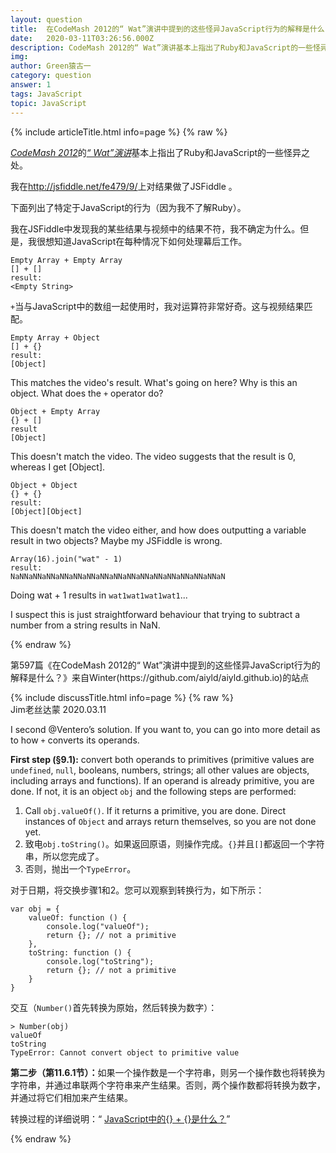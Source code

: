 ```yaml
---
layout: question
title:  在CodeMash 2012的“ Wat”演讲中提到的这些怪异JavaScript行为的解释是什么？
date:   2020-03-11T03:26:56.000Z
description: CodeMash 2012的“ Wat”演讲基本上指出了Ruby和JavaScript的一些怪异之处。我在http //jsfiddle.net/fe...
img: 
author: Green猿古一
category: question
answer: 1
tags: JavaScript
topic: JavaScript
---
```

<div class="article-root">
  <div class="article">
    {% include articleTitle.html info=page %}
    {% raw %}
    <div class="article-content"><p><font style="vertical-align: inherit;"></font><em><a href="https://www.destroyallsoftware.com/talks/wat"><font style="vertical-align: inherit;"><font style="vertical-align: inherit;">CodeMash 2012</font></font></a></em><font style="vertical-align: inherit;"><font style="vertical-align: inherit;">的</font><em><a href="https://www.destroyallsoftware.com/talks/wat"><font style="vertical-align: inherit;">“ Wat”演讲</font></a></em><font style="vertical-align: inherit;">基本上指出了Ruby和JavaScript的一些怪异之处。</font></font></p>

<p><font style="vertical-align: inherit;"><font style="vertical-align: inherit;">我在</font></font><a href="http://jsfiddle.net/fe479/9/"><font style="vertical-align: inherit;"><font style="vertical-align: inherit;">http://jsfiddle.net/fe479/9/</font></font></a><font style="vertical-align: inherit;"><font style="vertical-align: inherit;">上对结果做了JSFiddle </font><font style="vertical-align: inherit;">。</font></font></p>

<p><font style="vertical-align: inherit;"><font style="vertical-align: inherit;">下面列出了特定于JavaScript的行为（因为我不了解Ruby）。</font></font></p>

<p><font style="vertical-align: inherit;"><font style="vertical-align: inherit;">我在JSFiddle中发现我的某些结果与视频中的结果不符，我不确定为什么。</font><font style="vertical-align: inherit;">但是，我很想知道JavaScript在每种情况下如何处理幕后工作。</font></font></p>

<pre><code>Empty Array + Empty Array<font></font>
[] + []<font></font>
result:<font></font>
&lt;Empty String&gt;<font></font>
</code></pre>

<p><font style="vertical-align: inherit;"></font><code>+</code><font style="vertical-align: inherit;"><font style="vertical-align: inherit;">当与JavaScript中的数组一起使用时，</font><font style="vertical-align: inherit;">我对</font><font style="vertical-align: inherit;">运算符</font><font style="vertical-align: inherit;">非常好奇</font><font style="vertical-align: inherit;">。</font><font style="vertical-align: inherit;">这与视频结果匹配。</font></font></p>

<pre><code>Empty Array + Object<font></font>
[] + {}<font></font>
result:<font></font>
[Object]<font></font>
</code></pre>

<p>This matches the video's result. What's going on here? Why is this an object. What does the <code>+</code> operator do?</p>

<pre><code>Object + Empty Array<font></font>
{} + []<font></font>
result<font></font>
[Object]<font></font>
</code></pre>

<p>This doesn't match the video. The video suggests that the result is 0, whereas I get [Object].</p>

<pre><code>Object + Object<font></font>
{} + {}<font></font>
result:<font></font>
[Object][Object]<font></font>
</code></pre>

<p>This doesn't match the video either, and how does outputting a variable result in two objects? Maybe my JSFiddle is wrong.</p>

<pre><code>Array(16).join("wat" - 1)<font></font>
result:<font></font>
NaNNaNNaNNaNNaNNaNNaNNaNNaNNaNNaNNaNNaNNaNNaNNaN<font></font>
</code></pre>

<p>Doing wat + 1 results in <code>wat1wat1wat1wat1</code>...</p>

<p>I suspect this is just straightforward behaviour that trying to subtract a number from a string results in NaN.</p></div>
    {% endraw %}
  </div>
  <p class="winter_mark">第597篇《在CodeMash 2012的“ Wat”演讲中提到的这些怪异JavaScript行为的解释是什么？》来自Winter(https://github.com/aiyld/aiyld.github.io)的站点</p>
  <div class="discuss-wrapper">
    {% include discussTitle.html info=page %}
    {% raw %}
    <div class="discuss-item">
        <div class="discuss-parent">
          <div class="discuss-meta">
            <span class="discuss-user">Jim老丝达蒙</span>
            <span class="discuss-time">2020.03.11</span>
          </div>
          <div class="discuss-comment"><p>I second @Ventero’s solution. If you want to, you can go into more detail as to how <code>+</code> converts its operands.</p>

<p><strong>First step (§9.1):</strong> convert both operands to primitives (primitive values are <code>undefined</code>, <code>null</code>, booleans, numbers, strings; all other values are objects, including arrays and functions). If an operand is already primitive, you are done. If not, it is an object <code>obj</code> and the following steps are performed:</p>

<ol>
<li>Call <code>obj.valueOf()</code>. If it returns a primitive, you are done. Direct instances of <code>Object</code> and arrays return themselves, so you are not done yet.</li>
<li><font style="vertical-align: inherit;"><font style="vertical-align: inherit;">致电</font></font><code>obj.toString()</code><font style="vertical-align: inherit;"><font style="vertical-align: inherit;">。</font><font style="vertical-align: inherit;">如果返回原语，则操作完成。</font></font><code>{}</code><font style="vertical-align: inherit;"><font style="vertical-align: inherit;">并且</font></font><code>[]</code><font style="vertical-align: inherit;"><font style="vertical-align: inherit;">都返回一个字符串，所以您完成了。</font></font></li>
<li><font style="vertical-align: inherit;"><font style="vertical-align: inherit;">否则，抛出一个</font></font><code>TypeError</code><font style="vertical-align: inherit;"><font style="vertical-align: inherit;">。</font></font></li>
</ol>

<p><font style="vertical-align: inherit;"><font style="vertical-align: inherit;">对于日期，将交换步骤1和2。</font><font style="vertical-align: inherit;">您可以观察到转换行为，如下所示：</font></font></p>

<pre><code>var obj = {<font></font>
    valueOf: function () {<font></font>
        console.log("valueOf");<font></font>
        return {}; // not a primitive<font></font>
    },<font></font>
    toString: function () {<font></font>
        console.log("toString");<font></font>
        return {}; // not a primitive<font></font>
    }<font></font>
}<font></font>
</code></pre>

<p><font style="vertical-align: inherit;"><font style="vertical-align: inherit;">交互（</font></font><code>Number()</code><font style="vertical-align: inherit;"><font style="vertical-align: inherit;">首先转换为原始，然后转换为数字）：</font></font></p>

<pre><code>&gt; Number(obj)<font></font>
valueOf<font></font>
toString<font></font>
TypeError: Cannot convert object to primitive value<font></font>
</code></pre>

<p><strong><font style="vertical-align: inherit;"><font style="vertical-align: inherit;">第二步（第11.6.1节）：</font></font></strong><font style="vertical-align: inherit;"><font style="vertical-align: inherit;">如果一个操作数是一个字符串，则另一个操作数也将转换为字符串，并通过串联两个字符串来产生结果。</font><font style="vertical-align: inherit;">否则，两个操作数都将转换为数字，并通过将它们相加来产生结果。</font></font></p>

<p><font style="vertical-align: inherit;"><font style="vertical-align: inherit;">转换过程的详细说明：“ </font></font><a href="http://www.2ality.com/2012/01/object-plus-object.html" rel="noreferrer"><font style="vertical-align: inherit;"><font style="vertical-align: inherit;">JavaScript中的{} + {}是什么？</font></font></a><font style="vertical-align: inherit;"><font style="vertical-align: inherit;">”</font></font></p></div>
        </div></div>
    {% endraw %}
  </div>
<div>
